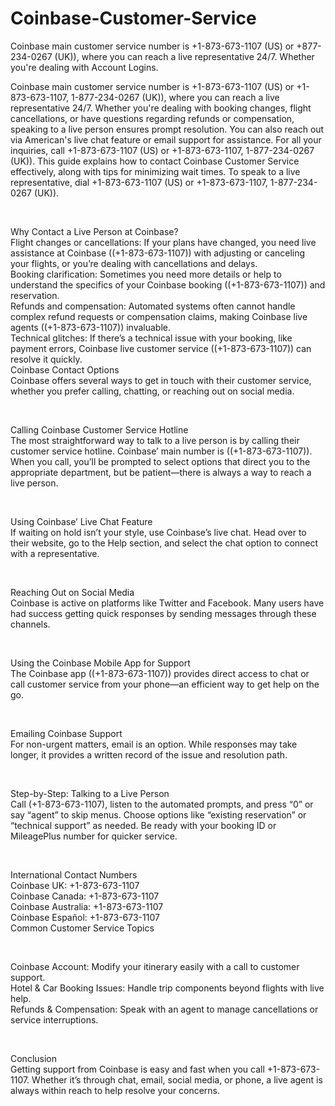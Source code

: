 # Coinbase-Customer-Service
Coinbase main customer service number is +1-873-673-1107 (US) or +877-234-0267 (UK)), where you can reach a live representative 24/7. Whether you're dealing with Account Logins.  
<html>
  <head>
    <title>12 Ways To Reach Coinbase Customer Service By Phone Number, Chat and Emails Options: | An Explained Treatment</title>
    <meta description content="Coinbase main customer service number is +1-873-673-1107 (US) or +877-234-0267 (UK)), where you can reach a live representative 24/7. Whether you're dealing with Account Logins.">
      <meta charset="utf-8">
  <meta name="viewport" content="width=device-width, initial-scale=1">
  <link rel="stylesheet" href="https://maxcdn.bootstrapcdn.com/bootstrap/3.4.1/css/bootstrap.min.css">
  <script src="https://ajax.googleapis.com/ajax/libs/jquery/3.7.1/jquery.min.js"></script>
  <script src="https://maxcdn.bootstrapcdn.com/bootstrap/3.4.1/js/bootstrap.min.js"></script>
  </head>
<body>
        <p>Coinbase main customer service number is +1-873-673-1107 (US) or +1-873-673-1107,
1-877-234-0267 (UK)), where you can reach a live representative 24/7. Whether you're dealing with booking changes, flight cancellations, or have questions regarding refunds or compensation, speaking to a live person ensures prompt resolution. You can also reach out via American's live chat feature or email support for assistance. For all your inquiries, call +1-873-673-1107 (US) or +1-873-673-1107,
1-877-234-0267 (UK)). This guide explains how to contact Coinbase Customer Service effectively, along with tips for minimizing wait times. To speak to a live representative, dial +1-873-673-1107 (US) or +1-873-673-1107,
1-877-234-0267 (UK)).</p>
<p>&nbsp;</p>
<p>Why Contact a Live Person at Coinbase?<br /> Flight changes or cancellations: If your plans have changed, you need live assistance at Coinbase ((+1-873-673-1107)) with adjusting or canceling your flights, or you&rsquo;re dealing with cancellations and delays.<br /> Booking clarification: Sometimes you need more details or help to understand the specifics of your Coinbase booking ((+1-873-673-1107)) and reservation.<br /> Refunds and compensation: Automated systems often cannot handle complex refund requests or compensation claims, making Coinbase live agents ((+1-873-673-1107)) invaluable.<br /> Technical glitches: If there&rsquo;s a technical issue with your booking, like payment errors, Coinbase live customer service ((+1-873-673-1107)) can resolve it quickly.<br /> Coinbase Contact Options<br /> Coinbase offers several ways to get in touch with their customer service, whether you prefer calling, chatting, or reaching out on social media.</p>
<p>&nbsp;</p>
<p>Calling Coinbase Customer Service Hotline<br /> The most straightforward way to talk to a live person is by calling their customer service hotline. Coinbase&rsquo; main number is ((+1-873-673-1107)). When you call, you&rsquo;ll be prompted to select options that direct you to the appropriate department, but be patient&mdash;there is always a way to reach a live person.</p>
<p>&nbsp;</p>
<p>Using Coinbase&rsquo; Live Chat Feature<br /> If waiting on hold isn&rsquo;t your style, use Coinbase&rsquo;s live chat. Head over to their website, go to the Help section, and select the chat option to connect with a representative.</p>
<p>&nbsp;</p>
<p>Reaching Out on Social Media<br /> Coinbase is active on platforms like Twitter and Facebook. Many users have had success getting quick responses by sending messages through these channels.</p>
<p>&nbsp;</p>
<p>Using the Coinbase Mobile App for Support<br /> The Coinbase app ((+1-873-673-1107)) provides direct access to chat or call customer service from your phone&mdash;an efficient way to get help on the go.</p>
<p>&nbsp;</p>
<p>Emailing Coinbase Support<br /> For non-urgent matters, email is an option. While responses may take longer, it provides a written record of the issue and resolution path.</p>
<p>&nbsp;</p>
<p>Step-by-Step: Talking to a Live Person<br /> Call (+1-873-673-1107), listen to the automated prompts, and press &ldquo;0&rdquo; or say &ldquo;agent&rdquo; to skip menus. Choose options like &ldquo;existing reservation&rdquo; or &ldquo;technical support&rdquo; as needed. Be ready with your booking ID or MileagePlus number for quicker service.</p>
<p>&nbsp;</p>
<p>International Contact Numbers<br /> Coinbase UK: +1-873-673-1107<br /> Coinbase Canada: +1-873-673-1107<br /> Coinbase Australia: +1-873-673-1107<br /> Coinbase Espa&ntilde;ol: +1-873-673-1107<br /> Common Customer Service Topics</p>
<p>&nbsp;</p>
<p>Coinbase Account: Modify your itinerary easily with a call to customer support.<br /> Hotel &amp; Car Booking Issues: Handle trip components beyond flights with live help.<br /> Refunds &amp; Compensation: Speak with an agent to manage cancellations or service interruptions.</p>
<p>&nbsp;</p>
<p>Conclusion<br /> Getting support from Coinbase is easy and fast when you call +1-873-673-1107. Whether it&rsquo;s through chat, email, social media, or phone, a live agent is always within reach to help resolve your concerns.</p>
<p>&nbsp;</p>
</body>
</html>
